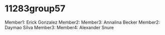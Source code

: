 # 11283group57
Member1: Erick Gonzalez
Member2:
Member3: Annalina Becker
Member2: Daymao Silva
Member3:
Member4: Alexander Snure
